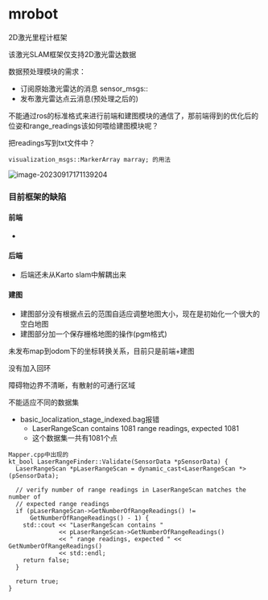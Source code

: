 # mrobot
2D激光里程计框架

该激光SLAM框架仅支持2D激光雷达数据



数据预处理模块的需求：

- 订阅原始激光雷达的消息 sensor_msgs::
- 发布激光雷达点云消息(预处理之后的)

不能通过ros的标准格式来进行前端和建图模块的通信了，那前端得到的优化后的位姿和range_readings该如何喂给建图模块呢？

把readings写到txt文件中？



```
visualization_msgs::MarkerArray marray; 的用法
```

![image-20230917171139204](/home/cw/test/test_mrobot_ws/src/mrobot/README.assets/image-20230917171139204.png)





### 目前框架的缺陷

#### 前端

- 

#### 后端

- 后端还未从Karto slam中解耦出来

#### 建图

- 建图部分没有根据点云的范围自适应调整地图大小，现在是初始化一个很大的空白地图
- 建图部分加一个保存栅格地图的操作(pgm格式)



未发布map到odom下的坐标转换关系，目前只是前端+建图

没有加入回环

障碍物边界不清晰，有散射的可通行区域





不能适应不同的数据集

- basic_localization_stage_indexed.bag报错
  - LaserRangeScan contains 1081 range readings, expected 1081
  - 这个数据集一共有1081个点





```
Mapper.cpp中出现的
kt_bool LaserRangeFinder::Validate(SensorData *pSensorData) {
  LaserRangeScan *pLaserRangeScan = dynamic_cast<LaserRangeScan *>(pSensorData);

  // verify number of range readings in LaserRangeScan matches the number of
  // expected range readings
  if (pLaserRangeScan->GetNumberOfRangeReadings() !=
      GetNumberOfRangeReadings() - 1) {
    std::cout << "LaserRangeScan contains "
              << pLaserRangeScan->GetNumberOfRangeReadings()
              << " range readings, expected " << GetNumberOfRangeReadings()
              << std::endl;
    return false;
  }

  return true;
}
```

